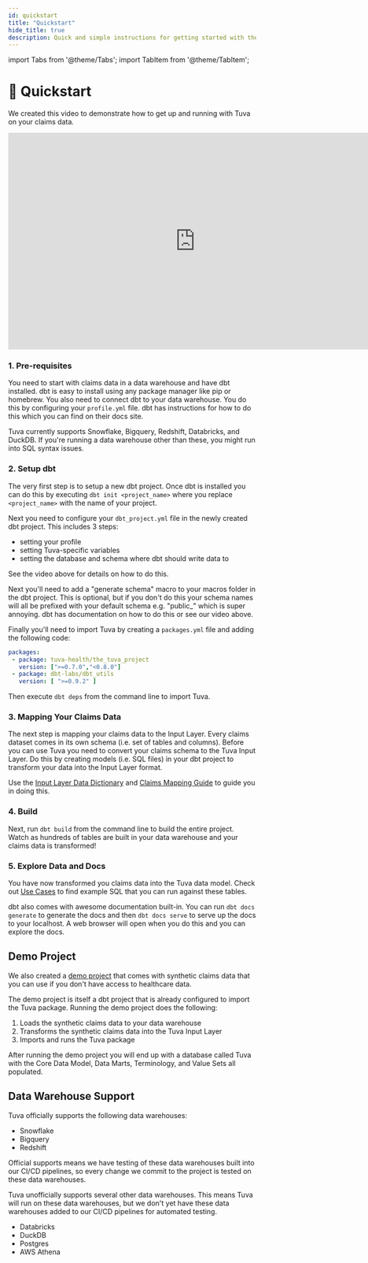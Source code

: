 ```yaml
---
id: quickstart
title: "Quickstart"
hide_title: true
description: Quick and simple instructions for getting started with the Tuva Project.
---
```


import Tabs from '@theme/Tabs';
import TabItem from '@theme/TabItem';

# 🏁 Quickstart

We created this video to demonstrate how to get up and running with Tuva on your claims data.

<iframe width="760" height="440" src="https://www.youtube.com/embed/FWxbrt7Fgiw?si=dyo4uD_MTW4dmAGk" title="YouTube video player" frameborder="0" allow="accelerometer; autoplay; clipboard-write; encrypted-media; gyroscope; picture-in-picture; web-share" allowfullscreen="true"></iframe>

 ### 1. Pre-requisites

 You need to start with claims data in a data warehouse and have dbt installed.  dbt is easy to install using any package manager like pip or homebrew.  You also need to connect dbt to your data warehouse.  You do this by configuring your ```profile.yml``` file.  dbt has instructions for how to do this which you can find on their docs site.

 Tuva currently supports Snowflake, Bigquery, Redshift, Databricks, and DuckDB.  If you're running a data warehouse other than these, you might run into SQL syntax issues.

 ### 2. Setup dbt

 The very first step is to setup a new dbt project.  Once dbt is installed you can do this by executing ```dbt init <project_name>``` where you replace ```<project_name>``` with the name of your project.

 Next you need to configure your ```dbt_project.yml``` file in the newly created dbt project.  This includes 3 steps:

 - setting your profile
 - setting Tuva-specific variables
 - setting the database and schema where dbt should write data to

 See the video above for details on how to do this.

 Next you'll need to add a "generate schema" macro to your macros folder in the dbt project.  This is optional, but if you don't do this your schema names will all be prefixed with your default schema e.g. "public_" which is super annoying.  dbt has documentation on how to do this or see our video above.

 Finally you'll need to import Tuva by creating a ```packages.yml``` file and adding the following code:

 ```yml
packages:
  - package: tuva-health/the_tuva_project
    version: [">=0.7.0","<0.8.0"]
  - package: dbt-labs/dbt_utils
    version: [ ">=0.9.2" ]
 ```

Then execute ```dbt deps``` from the command line to import Tuva.

### 3. Mapping Your Claims Data

The next step is mapping your claims data to the Input Layer.  Every claims dataset comes in its own schema (i.e. set of tables and columns).  Before you can use Tuva you need to convert your claims schema to the Tuva Input Layer.  Do this by creating models (i.e. SQL files) in your dbt project to transform your data into the Input Layer format.

Use the [Input Layer Data Dictionary](../connectors/input-layer) and [Claims Mapping Guide](../guides/mapping/claims) to guide you in doing this.

### 4. Build

Next, run ```dbt build``` from the command line to build the entire project.  Watch as hundreds of tables are built in your data warehouse and your claims data is transformed!

### 5. Explore Data and Docs

You have now transformed you claims data into the Tuva data model.  Check out [Use Cases](../use-cases/acute-inpatient) to find example SQL that you can run against these tables.

dbt also comes with awesome documentation built-in.  You can run ```dbt docs generate``` to generate the docs and then ```dbt docs serve``` to serve up the docs to your localhost.  A web browser will open when you do this and you can explore the docs.

## Demo Project

We also created a [demo project](https://github.com/tuva-health/the_tuva_project_demo) that comes with synthetic claims data that you can use if you don't have access to healthcare data.

The demo project is itself a dbt project that is already configured to import the Tuva package.  Running the demo project does the following:

1. Loads the synthetic claims data to your data warehouse
2. Transforms the synthetic claims data into the Tuva Input Layer
3. Imports and runs the Tuva package

After running the demo project you will end up with a database called Tuva with the Core Data Model, Data Marts, Terminology, and Value Sets all populated.

## Data Warehouse Support

Tuva officially supports the following data warehouses:

- Snowflake
- Bigquery
- Redshift

Official supports means we have testing of these data warehouses built into our CI/CD pipelines, so every change we commit to the project is tested on these data warehouses.

Tuva unofficially supports several other data warehouses.  This means Tuva will run on these data warehouses, but we don't yet have these data warehouses added to our CI/CD pipelines for automated testing.

- Databricks
- DuckDB
- Postgres
- AWS Athena


